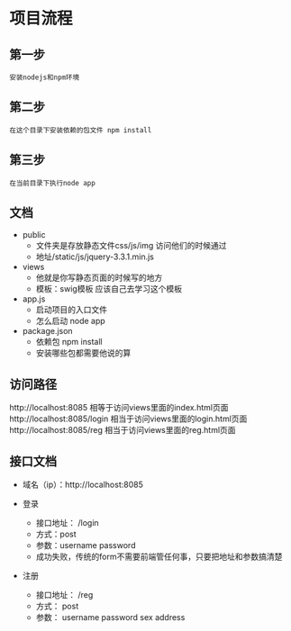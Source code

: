 # 项目流程

## 第一步
    安装nodejs和npm环境
## 第二步
    在这个目录下安装依赖的包文件 npm install
## 第三步
    在当前目录下执行node app
    
    
## 文档
- public 
   - 文件夹是存放静态文件css/js/img 访问他们的时候通过
   - 地址/static/js/jquery-3.3.1.min.js
- views
   - 他就是你写静态页面的时候写的地方
   - 模板：swig模板 应该自己去学习这个模板
- app.js
   - 启动项目的入口文件
   - 怎么启动 node app
- package.json
   - 依赖包 npm install
   - 安装哪些包都需要他说的算
   
   
##  访问路径

http://localhost:8085 相等于访问views里面的index.html页面
http://localhost:8085/login 相当于访问views里面的login.html页面
http://localhost:8085/reg 相当于访问views里面的reg.html页面


## 接口文档
- 域名（ip）：http://localhost:8085
- 登录
   - 接口地址： /login
   - 方式：post
   - 参数：username password
   - 成功失败，传统的form不需要前端管任何事，只要把地址和参数搞清楚

- 注册
   - 接口地址： /reg
   - 方式： post
   - 参数： username password sex address


   